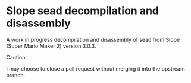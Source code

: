 # Slope sead decompilation and disassembly
A work in progress decompilation and disassembly of sead from Slope (Super Mario Maker 2) version 3.0.3.
> [!CAUTION]
> I may choose to close a pull request without merging it into the upstream branch.
